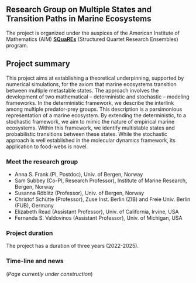 ## Research Group on Multiple States and Transition Paths in Marine Ecosystems 

The project is organized under the auspices of the American Institute of
Mathematics (AIM)  [**SQuaREs**](https://aimath.org/programs/squares/) (Structured Quartet Research Ensembles)
program.

## Project summary
This project aims at establishing a theoretical underpinning, supported by numerical simulations, for the axiom that
marine ecosystems transition between multiple metastable states. The approach involves the development of two
mathematical – deterministic and stochastic – modeling frameworks. In the deterministic framework, we describe the
interlink among multiple predator-prey groups. This description is a parsimonious representation of a marine ecosystem.
By extending the deterministic, to a stochastic framework, we aim to mimic the nature of empirical marine ecosystems.
Within this framework, we identify multistable states and probabilistic transitions between these states.
While the stochastic approach is well established in the molecular dynamics framework, its application to food-webs
is novel.

### Meet the research group
- Anna S. Frank (PI, Postdoc), Univ. of Bergen, Norway
- Sam Subbey (Co-PI, Research Professor), Institute of Marine Research, Bergen, Norway
- Susanna Röblitz (Professor),  Univ. of Bergen, Norway
- Christof Schütte (Professor), Zuse Inst. Berlin (ZIB) and Freie Univ. Berlin (FUB), Germany
- Elizabeth Read (Assistant Professor), Univ. of California, Irvine, USA
- Fernanda S. Valdovinos (Assistant Professor), Univ. of Michigan, USA

### Project duration 
The project has a duration of three years (2022-2025).

### Time-line and news

(_Page currently under construction_)
